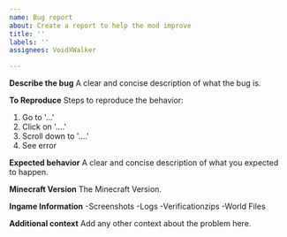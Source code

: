 ```yaml
---
name: Bug report
about: Create a report to help the mod improve
title: ''
labels: ''
assignees: VoidXWalker

---
```


**Describe the bug**
A clear and concise description of what the bug is.

**To Reproduce**
Steps to reproduce the behavior:
1. Go to '...'
2. Click on '....'
3. Scroll down to '....'
4. See error

**Expected behavior**
A clear and concise description of what you expected to happen.

**Minecraft Version**
The Minecraft Version.

**Ingame Information**
-Screenshots
-Logs
-Verificationzips
-World Files

**Additional context**
Add any other context about the problem here.
